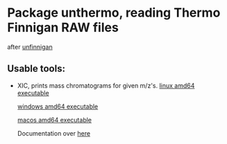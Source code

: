 # Package unthermo, reading Thermo Finnigan RAW files
after [unfinnigan](http://code.google.com/p/unfinnigan/wiki/FileLayoutOverview)

## Usable tools:

* XIC, prints mass chromatograms for given m/z's.
  [linux amd64 executable](https://bitbucket.org/proteinspector/unthermo/downloads/xic)
  
  [windows amd64 executable](https://bitbucket.org/proteinspector/unthermo/downloads/xic.exe)
  
  [macos amd64 executable](https://bitbucket.org/proteinspector/unthermo/downloads/xicmac)
  
  Documentation over [here](https://bitbucket.org/proteinspector/unthermo/src/master/tools/xic.go)
